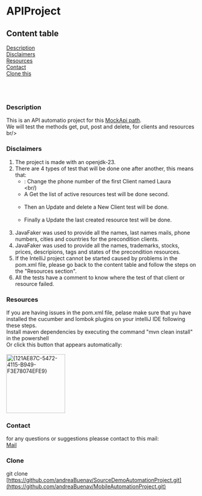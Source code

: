 # APIProject
## Content table
 [Description](#description)<br/>
 [Disclaimers](#disclaimers)<br/>
 [Resources](#resources)<br/>
 [Contact](#contact)<br/>
 [Clone this](#clone) <br/>

 <br/>
 <br/>

### Description
This is an API automatio project for this [ MockApi path](https://673bdac096b8dcd5f3f7afdb.mockapi.io/api/v1/clients).<br/>
We will test the methods get, put, post and delete, for clients and resources br/><br/>

### Disclaimers
1. The project is made with an openjdk-23.<br/>
2. There are 4 types of test that will be done one after another, this means that:<br/>
   - : Change the phone number of the first Client named Laura <br/><br/)
   - A Get the list of active resources test will be done second.<br/><br/>
   - Then an Update and delete a New Client test will be done.<br/><br/>
   - Finally a Update the last created resource test will be done.<br/><br/>
3. JavaFaker was used to provide all the names, last names mails, phone numbers, cities and countries for the precondition clients.<br/>
4. JavaFaker was used to provide all the names, trademarks, stocks, prices, descripions, tags and states of the precondition resources. <br/>
5. If the IntelliJ project cannot be started caused by problems in the pom.xml file, please go back to the content table and follow the steps on the "Resources section".<br/>
6. All the tests have a comment to know where the test of that client or resource failed.

### Resources 
If you are having issues in the pom.xml file, pelase make sure that yu have installed the cucumber and lombok plugins on your intelliJ IDE following these steps.<br/>
Install maven dependencies by executing the command "mvn clean install" in the powershell<br/>
Or click this button that appears automatically: <br/> <br/>
<img width="156" alt="{121AE87C-5472-4115-B949-F3E78074EFE9}" src="https://github.com/user-attachments/assets/a482d369-4528-47fb-b1fb-4b205458bd46"> <br/>

### Contact 
for any questions or suggestions pleasse contact to this mail:<br/>
[Mail](andrea.buenaventura@globant.com)<br/>

### Clone
git clone [https://github.com/andreaBuenav/SourceDemoAutomationProject.git](https://github.com/andreaBuenav/MobileAutomationProject.git)
